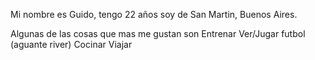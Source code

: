 Mi nombre es Guido, tengo 22 años soy de San Martin, Buenos Aires.

Algunas de las cosas que mas me gustan son
Entrenar
Ver/Jugar futbol (aguante river)
Cocinar
Viajar